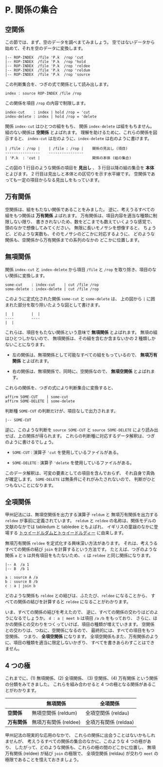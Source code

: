 # P. 関係の集合


## 空関係

この節では、まず、空のデータを調べまてみましょう。
空ではないデータから始めて、それを空のデータに変換します。

``` text
|-- ROP-INDEX  /file 'P.k  /rop 'cut
|-- ROP-INDEX  /file 'P.k  /rop 'hold
|-- ROP-INDEX  /file 'P.k  /rop 'reldee
|-- ROP-INDEX  /file 'P.k  /rop 'reldum
|-- ROP-INDEX  /file 'P.k  /rop 'source
```

この判断集合を、つぎの式で関係として読み出します。

``` text
index : source ROP-INDEX /file /rop
```

この関係を項目 `/rop` の内容で制限します。

``` text
index-cut    : index | hold /rop = 'cut
index-delete : index | hold /rop = 'delete
```

関係 `index-cut` はひとつの組をもち、
関係 `index-delete` は組をもちません。
組のない関係は **空関係** とよばれます。
理解を助けるために、これらの関係を図示すると、
`index-cut` は左のように、`index-delete` は右のように書けます。

``` text
| /file : /rop |    | /file : /rop |    関係の見出し (項目)
----------------    ----------------    
| 'P.k  : 'cut |                        関係の本体 (組の集合)
```

この図の 1 行目のような関係の項目を **見出し** 、
3 行目以降の組の集合を **本体** とよびます。
2 行目は見出しと本体との区切りを示す水平線です。
空関係であっても一定の項目からなる見出しをもっています。


## 万有関係

空関係は、組をもたない関係であることをみました。
逆に、考えうるすべての組をもつ関係は **万有関係** よばれます。
万有関係は、項目内容を適当な種類に制限しない限り、
書ききれないため、数をどこまでも数えていくような感覚で、
頭のなかで想像してみてください。
無限に長いモノサシを想像すると、
ちょうど、どのような実数も、そのモノサシのどこかに対応するように、
どのような関係も、空関係から万有関係までの系列のなかの
どこかに位置します。


## 無項関係

関係 `index-cut` と `index-delete` から項目
`/file` と `/rop` を取り除き、項目のない関係に変換します。

``` text
some-cut    : index-cut    | cut /file /rop
some-delete : index-delete | cut /file /rop
```

このように定式化された関係 `some-cut` と `some-delete` は、
上の図から `|` に囲まれた部分を取り除いたような図として書けます。

``` text
|  |        |  |
----        ----
|  |
```

これらは、項目をもたない関係という意味で **無項関係** とよばれます。
無項の組はひとつしかないので、
無項関係は、その組を含むか含まないかの 2 種類しかないことになります。

- 左の関係は、無項関係として可能なすべての組をもっているので、
  **無項万有関係** とよばれます。

- 右の関係は、無項関係で、同時に、空関係なので、
  **無項空関係** とよばれます。

これらの関係を、つぎの式により判断集合に変換すると、

``` text
affirm SOME-CUT    | some-cut
affirm SOME-DELETE | some-delete
```

判断種 `SOME-CUT` の判断だけが、項目なしで出力されます。

``` text
|-- SOME-CUT
```

逆に、このような判断を `source SOME-CUT` と
`source SOME-DELETE` により読み出せば、上の関係が得られます。
これらの判断種に対応するデータ解釈は、つぎのように書けるでしょう。

 - `SOME-CUT` : 演算子 `'cut` を使用しているファイルがある。

 - `SOME-DELETE` : 演算子 `'delete` を使用しているファイルがある。

このデータ解釈は、可変の要素としての項目を含んでおらず、
それ自身で真偽が確定します。
`SOME-DELETE` は無条件にそれがみたされないので、
判断がひとつもないことになります。


## 全項関係

甲州記法には、無項空関係を出力する演算子 `reldum` と
無項万有関係を出力する `reldee` が事前に定義されています。
`reldum` と `reldee` の名称は、関係モデルの文献のなかでは
tabledum と tabledee ともよばれ、
イギリスの童謡のなかに登場する [トゥイードルダムとトゥイードルディー][dumdee]
に由来します。

無項万有関係 `reldee` を定式化する興味深い方法があります。
それは、考えうるすべての関係の結び `join` を計算するという方法です。
たとえば、つぎのような関係 `a` と `b` は共有項目をもたないため、
`c` は `reldee` と同じ関係になります。

``` text
|-- A  /a 1
|-- B  /b 1

a : source A /a
b : source B /b
c : a | join b
```

どのような関係も `reldee` との結びは、ふたたび、`reldee` になることから、
すべての関係の結びを計算すると `reldee` になることがわかります。

いま、すべての関係の結びを考えたので、
逆に、すべての関係の交わりはどのようになるでしょうか。
`d : a | meet b` は項目 `/a` `/b` をもっており、
さらに、ほかの関係との交わりをつくっていけば、項目の種類が増えていきます。
空関係との交わりは、つねに、空関係になるので、
最終的には、すべての項目をもつ空関係、
つまり、 **全項空関係** になります。
全項空関係もまた、万有関係のように、項目の種類を適当に限定しないかぎり、
すべてを書きあらわすことはできません。


## 4 つの極

これまでに、(1) 無項関係、(2) 全項関係、
(3) 空関係、(4) 万有関係 という関係の分類をみてきました。
これらを組み合わせると 4 つの極となる関係があることがわかります。

| | **無項関係** | **全項関係** |
|---|---|---|
| **空関係** | 無項空関係 (reldum) | 全項空関係 (reldau) |
| **万有関係** | 無項万有関係 (reldee) | 全項万有関係 (reldaa) |

甲州記法の現実的な応用のなかで、
これらの関係に出会うことはないかもしれませんが、
考えうるすべての関係の集合のなかに、このような 4 つの極があり、
したがって、どのような関係も、これらの極の間のどこかに位置し、
無項万有関係 (reldee) が結び `join` の極限で、
全項空関係 (reldau) が交わり `meet` の極限であることを憶えておきましょう。


[P.k]:   https://github.com/seinokatsuhiro/abc-of-koshucode/blob/master/draft/japanese/section/P/P.k
[dumdee]: http://ja.wikipedia.org/wiki/トゥイードルダムとトゥイードルディー

